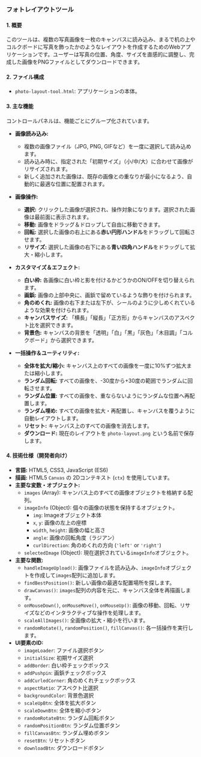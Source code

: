 ### フォトレイアウトツール

#### 1. 概要

このツールは、複数の写真画像を一枚のキャンバスに読み込み、まるで机の上やコルクボードに写真を飾ったかのようなレイアウトを作成するためのWebアプリケーションです。ユーザーは写真の位置、角度、サイズを直感的に調整し、完成した画像をPNGファイルとしてダウンロードできます。

#### 2. ファイル構成

- `photo-layout-tool.html`: アプリケーションの本体。

#### 3. 主な機能

コントロールパネルは、機能ごとにグループ化されています。

- **画像読み込み:**
    - 複数の画像ファイル（JPG, PNG, GIFなど）を一度に選択して読み込めます。
    - 読み込み時に、指定された「初期サイズ」（小/中/大）に合わせて画像がリサイズされます。
    - 新しく追加された画像は、既存の画像との重なりが最小になるよう、自動的に最適な位置に配置されます。

- **画像操作:**
    - **選択:** クリックした画像が選択され、操作対象になります。選択された画像は最前面に表示されます。
    - **移動:** 画像をドラッグ＆ドロップして自由に移動できます。
    - **回転:** 選択した画像の右上にある**赤い円形ハンドル**をドラッグして回転させます。
    - **リサイズ:** 選択した画像の右下にある**青い四角ハンドル**をドラッグして拡大・縮小します。

- **カスタマイズ＆エフェクト:**
    - **白い枠:** 各画像に白い枠と影を付けるかどうかのON/OFFを切り替えられます。
    - **画鋲:** 画像の上部中央に、画鋲で留めているような飾りを付けられます。
    - **角のめくれ:** 画像の右下または左下が、シールのように少しめくれているような効果を付けられます。
    - **キャンバスサイズ:** 「横長」「縦長」「正方形」からキャンバスのアスペクト比を選択できます。
    - **背景色:** キャンバスの背景を「透明」「白」「黒」「灰色」「木目調」「コルクボード」から選択できます。

- **一括操作＆ユーティリティ:**
    - **全体を拡大/縮小:** キャンバス上のすべての画像を一度に10%ずつ拡大または縮小します。
    - **ランダム回転:** すべての画像を、-30度から+30度の範囲でランダムに回転させます。
    - **ランダム位置:** すべての画像を、重ならないようにランダムな位置へ再配置します。
    - **ランダム埋め:** すべての画像を拡大・再配置し、キャンバスを覆うように自動レイアウトします。
    - **リセット:** キャンバス上のすべての画像を消去します。
    - **ダウンロード:** 現在のレイアウトを `photo-layout.png` という名前で保存します。

#### 4. 技術仕様（開発者向け）

- **言語:** HTML5, CSS3, JavaScript (ES6)
- **描画:** HTML5 `Canvas` の 2Dコンテキスト (`ctx`) を使用しています。
- **主要な変数・オブジェクト:**
    - `images` (Array): キャンバス上のすべての画像オブジェクトを格納する配列。
    - `imageInfo` (Object): 個々の画像の状態を保持するオブジェクト。
        - `img`: Imageオブジェクト本体
        - `x`, `y`: 画像の左上の座標
        - `width`, `height`: 画像の幅と高さ
        - `angle`: 画像の回転角度（ラジアン）
        - `curlDirection`: 角のめくれの方向 (`'left'` or `'right'`)
    - `selectedImage` (Object): 現在選択されている`imageInfo`オブジェクト。
- **主要な関数:**
    - `handleImageUpload()`: 画像ファイルを読み込み、`imageInfo`オブジェクトを作成して`images`配列に追加します。
    - `findBestPosition()`: 新しい画像の最適な配置場所を探します。
    - `drawCanvas()`: `images`配列の内容を元に、キャンバス全体を再描画します。
    - `onMouseDown()`, `onMouseMove()`, `onMouseUp()`: 画像の移動、回転、リサイズなどのインタラクティブな操作を処理します。
    - `scaleAllImages()`: 全画像の拡大・縮小を行います。
    - `randomRotate()`, `randomPosition()`, `fillCanvas()`: 各一括操作を実行します。
- **UI要素のID:**
    - `imageLoader`: ファイル選択ボタン
    - `initialSize`: 初期サイズ選択
    - `addBorder`: 白い枠チェックボックス
    - `addPushpin`: 画鋲チェックボックス
    - `addCurledCorner`: 角のめくれチェックボックス
    - `aspectRatio`: アスペクト比選択
    - `backgroundColor`: 背景色選択
    - `scaleUpBtn`: 全体を拡大ボタン
    - `scaleDownBtn`: 全体を縮小ボタン
    - `randomRotateBtn`: ランダム回転ボタン
    - `randomPositionBtn`: ランダム位置ボタン
    - `fillCanvasBtn`: ランダム埋めボタン
    - `resetBtn`: リセットボタン
    - `downloadBtn`: ダウンロードボタン
